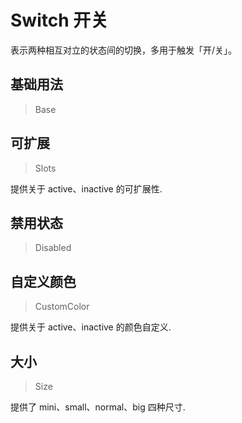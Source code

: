 <!-- @api: OtSwitch.vue/OtSwitchAPI.md -->

# Switch 开关

表示两种相互对立的状态间的切换，多用于触发「开/关」。

## 基础用法

> Base



## 可扩展

> Slots

提供关于 active、inactive 的可扩展性.

## 禁用状态

> Disabled



## 自定义颜色

> CustomColor

提供关于 active、inactive 的颜色自定义.

## 大小

> Size

提供了 mini、small、normal、big 四种尺寸.

